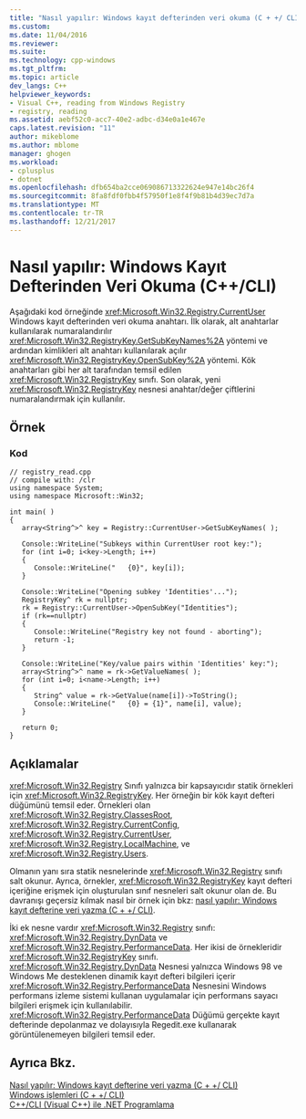 ```yaml
---
title: "Nasıl yapılır: Windows kayıt defterinden veri okuma (C + +/ CLI) | Microsoft Docs"
ms.custom: 
ms.date: 11/04/2016
ms.reviewer: 
ms.suite: 
ms.technology: cpp-windows
ms.tgt_pltfrm: 
ms.topic: article
dev_langs: C++
helpviewer_keywords:
- Visual C++, reading from Windows Registry
- registry, reading
ms.assetid: aebf52c0-acc7-40e2-adbc-d34e0a1e467e
caps.latest.revision: "11"
author: mikeblome
ms.author: mblome
manager: ghogen
ms.workload:
- cplusplus
- dotnet
ms.openlocfilehash: dfb654ba2cce069086713322624e947e14bc26f4
ms.sourcegitcommit: 8fa8fdf0fbb4f57950f1e8f4f9b81b4d39ec7d7a
ms.translationtype: MT
ms.contentlocale: tr-TR
ms.lasthandoff: 12/21/2017
---
```

# <a name="how-to-read-data-from-the-windows-registry-ccli"></a>Nasıl yapılır: Windows Kayıt Defterinden Veri Okuma (C++/CLI)
Aşağıdaki kod örneğinde <xref:Microsoft.Win32.Registry.CurrentUser> Windows kayıt defterinden veri okuma anahtarı. İlk olarak, alt anahtarlar kullanılarak numaralandırılır <xref:Microsoft.Win32.RegistryKey.GetSubKeyNames%2A> yöntemi ve ardından kimlikleri alt anahtarı kullanılarak açılır <xref:Microsoft.Win32.RegistryKey.OpenSubKey%2A> yöntemi. Kök anahtarları gibi her alt tarafından temsil edilen <xref:Microsoft.Win32.RegistryKey> sınıfı. Son olarak, yeni <xref:Microsoft.Win32.RegistryKey> nesnesi anahtar/değer çiftlerini numaralandırmak için kullanılır.  
  
## <a name="example"></a>Örnek  
  
### <a name="code"></a>Kod  
  
```  
// registry_read.cpp  
// compile with: /clr  
using namespace System;  
using namespace Microsoft::Win32;  
  
int main( )  
{  
   array<String^>^ key = Registry::CurrentUser->GetSubKeyNames( );  
  
   Console::WriteLine("Subkeys within CurrentUser root key:");  
   for (int i=0; i<key->Length; i++)  
   {  
      Console::WriteLine("   {0}", key[i]);  
   }  
  
   Console::WriteLine("Opening subkey 'Identities'...");  
   RegistryKey^ rk = nullptr;  
   rk = Registry::CurrentUser->OpenSubKey("Identities");  
   if (rk==nullptr)  
   {  
      Console::WriteLine("Registry key not found - aborting");  
      return -1;  
   }  
  
   Console::WriteLine("Key/value pairs within 'Identities' key:");  
   array<String^>^ name = rk->GetValueNames( );  
   for (int i=0; i<name->Length; i++)  
   {  
      String^ value = rk->GetValue(name[i])->ToString();  
      Console::WriteLine("   {0} = {1}", name[i], value);  
   }  
  
   return 0;  
}  
```  
  
## <a name="remarks"></a>Açıklamalar  
 <xref:Microsoft.Win32.Registry> Sınıfı yalnızca bir kapsayıcıdır statik örnekleri için <xref:Microsoft.Win32.RegistryKey>. Her örneğin bir kök kayıt defteri düğümünü temsil eder. Örnekleri olan <xref:Microsoft.Win32.Registry.ClassesRoot>, <xref:Microsoft.Win32.Registry.CurrentConfig>, <xref:Microsoft.Win32.Registry.CurrentUser>, <xref:Microsoft.Win32.Registry.LocalMachine>, ve <xref:Microsoft.Win32.Registry.Users>.  
  
 Olmanın yanı sıra statik nesnelerinde <xref:Microsoft.Win32.Registry> sınıfı salt okunur. Ayrıca, örnekler, <xref:Microsoft.Win32.RegistryKey> kayıt defteri içeriğine erişmek için oluşturulan sınıf nesneleri salt okunur olan de. Bu davranışı geçersiz kılmak nasıl bir örnek için bkz: [nasıl yapılır: Windows kayıt defterine veri yazma (C + +/ CLI)](../dotnet/how-to-write-data-to-the-windows-registry-cpp-cli.md).  
  
 İki ek nesne vardır <xref:Microsoft.Win32.Registry> sınıfı: <xref:Microsoft.Win32.Registry.DynData> ve <xref:Microsoft.Win32.Registry.PerformanceData>. Her ikisi de örnekleridir <xref:Microsoft.Win32.RegistryKey> sınıfı. <xref:Microsoft.Win32.Registry.DynData> Nesnesi yalnızca Windows 98 ve Windows Me desteklenen dinamik kayıt defteri bilgileri içerir <xref:Microsoft.Win32.Registry.PerformanceData> Nesnesini Windows performans izleme sistemi kullanan uygulamalar için performans sayacı bilgileri erişmek için kullanılabilir. <xref:Microsoft.Win32.Registry.PerformanceData> Düğümü gerçekte kayıt defterinde depolanmaz ve dolayısıyla Regedit.exe kullanarak görüntülenemeyen bilgileri temsil eder.  
  
## <a name="see-also"></a>Ayrıca Bkz.  
 [Nasıl yapılır: Windows kayıt defterine veri yazma (C + +/ CLI)](../dotnet/how-to-write-data-to-the-windows-registry-cpp-cli.md)   
 [Windows işlemleri (C + +/ CLI)](../dotnet/windows-operations-cpp-cli.md)   
 [C++/CLI (Visual C++) ile .NET Programlama](../dotnet/dotnet-programming-with-cpp-cli-visual-cpp.md)